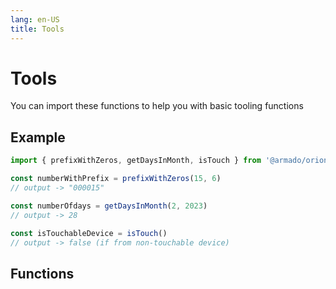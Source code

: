 ```yaml
---
lang: en-US
title: Tools
---
```


# Tools

You can import these functions to help you with basic tooling functions

## Example

```ts
import { prefixWithZeros, getDaysInMonth, isTouch } from '@armado/orion';

const numberWithPrefix = prefixWithZeros(15, 6)
// output -> "000015"

const numberOfdays = getDaysInMonth(2, 2023)
// output -> 28

const isTouchableDevice = isTouch()
// output -> false (if from non-touchable device)
```

## Functions 

<service-preview :tools=true />





